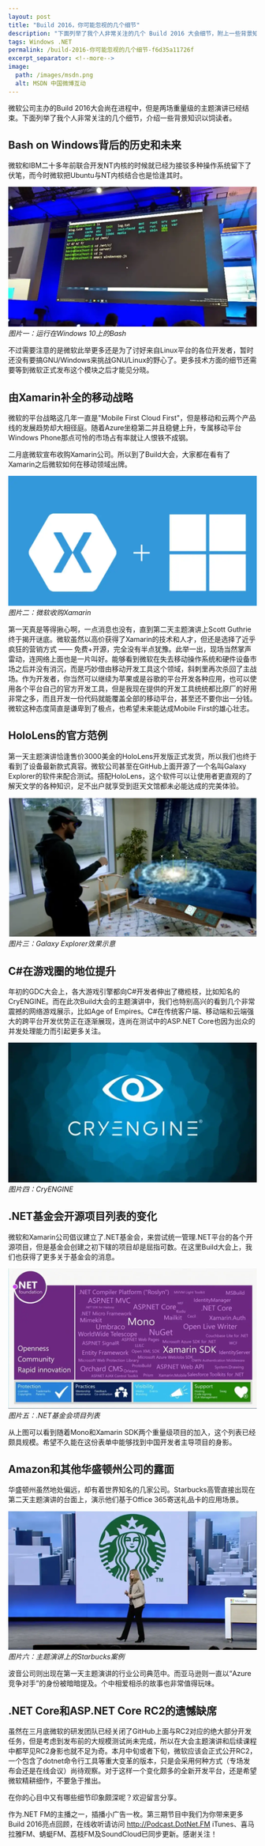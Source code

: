 ```yaml
---
layout: post
title: "Build 2016，你可能忽视的几个细节"
description: "下面列举了我个人非常关注的几个 Build 2016 大会细节，附上一些背景知识以饲读者。"
tags: Windows .NET
permalink: /build-2016-你可能忽视的几个细节-f6d35a11726f
excerpt_separator: <!--more-->
image:
  path: /images/msdn.png
  alt: MSDN 中国微博互动
---
```


微软公司主办的Build 2016大会尚在进程中，但是两场重量级的主题演讲已经结束。下面列举了我个人非常关注的几个细节，介绍一些背景知识以饲读者。
<!--more-->

## Bash on Windows背后的历史和未来

微软和IBM二十多年前联合开发NT内核的时候就已经为接驳多种操作系统留下了伏笔，而今时微软把Ubuntu与NT内核结合也是恰逢其时。

![img-description](/images/bash.png)
_图片一：运行在Windows 10上的Bash_

不过需要注意的是微软此举更多还是为了讨好来自Linux平台的各位开发者，暂时还没有要搞GNU/Windows来挑战GNU/Linux的野心了。更多技术方面的细节还需要等到微软正式发布这个模块之后才能见分晓。

## 由Xamarin补全的移动战略

微软的平台战略这几年一直是"Mobile First Cloud First"，但是移动和云两个产品线的发展趋势却大相径庭。随着Azure坐稳第二并且稳健上升，专属移动平台Windows Phone那点可怜的市场占有率就让人恨铁不成钢。

二月底微软宣布收购Xamarin公司。所以到了Build大会，大家都在看有了Xamarin之后微软如何在移动领域出牌。

![img-description](/images/xamarin-plus.png)
_图片二：微软收购Xamarin_

第一天真是等得揪心啊，一点消息也没有，直到第二天主题演讲上Scott Guthrie终于揭开谜底。微软虽然以高价获得了Xamarin的技术和人才，但还是选择了近乎疯狂的营销方式 —— 免费+开源，完全没有半点犹豫。此举一出，现场当然掌声雷动，连网络上面也是一片叫好。能够看到微软在失去移动操作系统和硬件设备市场之后并没有消沉，而是巧妙借由移动开发工具这个领域，斜刺里再次杀回了主战场。作为开发者，你当然可以继续为苹果或是谷歌的平台开发各种应用，也可以使用各个平台自己的官方开发工具，但是我现在提供的开发工具统统都比原厂的好用非常之多，而且开发一份代码就能覆盖全部的移动平台，甚至还不要你出一分钱。微软这种态度简直是谦卑到了极点，也希望未来能达成Mobile First的雄心壮志。

## HoloLens的官方范例

第一天主题演讲恰逢售价3000美金的HoloLens开发版正式发货，所以我们也终于看到了设备最新款式真容。微软公司甚至在GitHub上面开源了一个名叫Galaxy Explorer的软件来配合测试。搭配HoloLens，这个软件可以让使用者更直观的了解天文学的各种知识，足不出户就享受到逛天文馆都未必能达成的完美体验。

![img-description](/images/hololens.png)
_图片三：Galaxy Explorer效果示意_

## C#在游戏圈的地位提升

年初的GDC大会上，各大游戏引擎都向C#开发者伸出了橄榄枝，比如知名的CryENGINE。而在此次Build大会的主题演讲中，我们也特别高兴的看到几个非常震撼的网络游戏展示，比如Age of Empires。C#在传统客户端、移动端和云端强大的跨平台开发优势正在逐渐展现，连尚在测试中的ASP.NET Core也因为出众的并发处理能力而引起更多关注。

![img-description](/images/cryengine.png)
_图片四：CryENGINE_

## .NET基金会开源项目列表的变化

微软和Xamarin公司倡议建立了.NET基金会，来尝试统一管理.NET平台的各个开源项目，但是基金会创建之初下辖的项目却是屈指可数。在这里Build大会上，我们也获得了更多关于基金会的消息。

![img-description](/images/net-foundation.png)
_图片五：.NET基金会项目列表_

从上图可以看到随着Mono和Xamarin SDK两个重量级项目的加入，这个列表已经颇具规模。希望不久能在这份表单中能够找到中国开发者主导项目的身影。

## Amazon和其他华盛顿州公司的露面

华盛顿州虽然地处偏远，却有着世界知名的几家公司。Starbucks高管直接出现在第二天主题演讲的台面上，演示他们基于Office 365寄送礼品卡的应用场景。

![img-description](/images/starbucks.png)
_图片六：主题演讲上的Starbucks案例_

波音公司则出现在第一天主题演讲的行业公司典范中。而亚马逊则一直以“Azure竞争对手”的身份被暗暗提及。个中相爱相杀的故事也非常值得玩味。

## .NET Core和ASP.NET Core RC2的遗憾缺席

虽然在三月底微软的研发团队已经关闭了GitHub上面与RC2对应的绝大部分开发任务，但是考虑到发布前的大规模测试尚未完成，所以在大会主题演讲和后续课程中都罕见RC2身影也就不足为奇。本月中旬或者下旬，微软应该会正式公开RC2，一个包含了dotnet命令行工具等重大变革的版本，只是会采用何种方式（专场发布会还是在线会议）尚待观察。对于这样一个变化颇多的全新开发平台，还是希望微软精耕细作，不要急于推出。

在你的心目中又有哪些细节印象颇深呢？欢迎留言分享。

作为.NET FM的主播之一，插播小广告一枚。第三期节目中我们为你带来更多Build 2016亮点回顾，在线收听请访问 http://Podcast.DotNet.FM iTunes、喜马拉雅FM、蜻蜓FM、荔枝FM及SoundCloud已同步更新。感谢关注！
